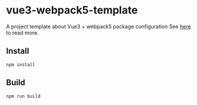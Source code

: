 # vue3-webpack5-template
A project template about Vue3 + webpack5 package configuration
See [here](https://chenuin.blogspot.com/2021/08/vue3-webpack5-template.html) to read more.

## Install
```script
npm install
```

## Build
```
npm run build
```
